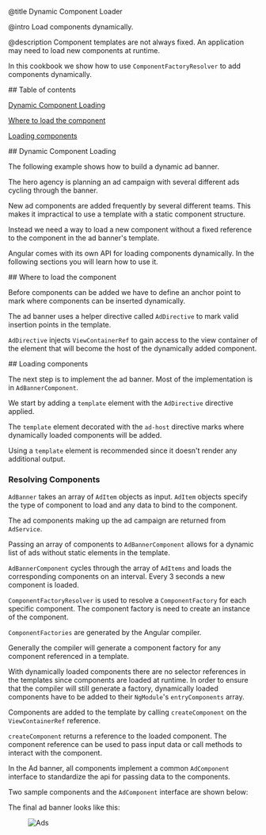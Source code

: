 @title
Dynamic Component Loader

@intro
Load components dynamically.

@description
Component templates are not always fixed. An application may need to load new components at runtime.

In this cookbook we show how to use `ComponentFactoryResolver` to add components dynamically.

<a id="toc"></a>## Table of contents

   [Dynamic Component Loading](guide/dynamic-component-loader#dynamic-loading)

   [Where to load the component](guide/dynamic-component-loader#where-to-load)

   [Loading components](guide/dynamic-component-loader#loading-components)

<a id="dynamic-loading"></a>## Dynamic Component Loading      

The following example shows how to build a dynamic ad banner. 

The hero agency is planning an ad campaign with several different ads cycling through the banner.

New ad components are added frequently by several different teams. This makes it impractical to use a template with a static component structure. 

Instead we need a way to load a new component without a fixed reference to the component in the ad banner's template.

Angular comes with its own API for loading components dynamically. In the following sections you will learn how to use it.


<a id="where-to-load"></a>## Where to load the component

Before components can be added we have to define an anchor point to mark where components can be inserted dynamically.

The ad banner uses a helper directive called `AdDirective` to mark valid insertion points in the template.


<code-example path="cb-dynamic-component-loader/src/app/ad.directive.ts" linenums="false">

</code-example>

`AdDirective` injects `ViewContainerRef` to gain access to the view container of the element that will become the host of the dynamically added component.
 
<a id="loading-components"></a>## Loading components

The next step is to implement the ad banner. Most of the implementation is in `AdBannerComponent`.

We start by adding a `template` element with the `AdDirective` directive applied.


<code-tabs>

  <code-pane title="ad-banner.component.ts" path="cb-dynamic-component-loader/src/app/ad-banner.component.ts">

  </code-pane>


  <code-pane title="ad.service.ts" path="cb-dynamic-component-loader/src/app/ad.service.ts">

  </code-pane>


  <code-pane title="ad-item.ts" path="cb-dynamic-component-loader/src/app/ad-item.ts">

  </code-pane>


  <code-pane title="app.module.ts" path="cb-dynamic-component-loader/src/app/app.module.ts">

  </code-pane>


  <code-pane title="app.component" path="cb-dynamic-component-loader/src/app/app.component.ts">

  </code-pane>


</code-tabs>

The `template` element decorated with the `ad-host` directive marks where dynamically loaded components will be added.

Using a `template` element is recommended since it doesn't render any additional output.


<code-example path="cb-dynamic-component-loader/src/app/ad-banner.component.ts" region="ad-host" linenums="false">

</code-example>

### Resolving Components

`AdBanner` takes an array of `AdItem` objects as input. `AdItem` objects specify the type of component to load and any data to bind to the component.

The ad components making up the ad campaign are returned from `AdService`.

Passing an array of components to `AdBannerComponent` allows for a dynamic list of ads without static elements in the template. 

`AdBannerComponent` cycles through the array of `AdItems` and loads the corresponding components on an interval. Every 3 seconds a new component is loaded.

`ComponentFactoryResolver` is used to resolve a `ComponentFactory` for each specific component. The component factory is need to create an instance of the component.

`ComponentFactories` are generated by the Angular compiler. 

Generally the compiler will generate a component factory for any component referenced in a template.

With dynamically loaded components there are no selector references in the templates since components are loaded at runtime. In order to ensure that the compiler will still generate a factory, dynamically loaded components have to be added to their `NgModule`'s `entryComponents` array.   


<code-example path="cb-dynamic-component-loader/src/app/app.module.ts" region="entry-components" linenums="false">

</code-example>

Components are added to the template by calling `createComponent` on the `ViewContainerRef` reference. 

`createComponent` returns a reference to the loaded component. The component reference can be used to pass input data or call methods to interact with the component.

In the Ad banner, all components implement a common `AdComponent` interface to standardize the api for passing data to the components.

Two sample components and the `AdComponent` interface are shown below:


<code-tabs>

  <code-pane title="hero-job-ad.component.ts" path="cb-dynamic-component-loader/src/app/hero-job-ad.component.ts">

  </code-pane>


  <code-pane title="hero-profile.component.ts" path="cb-dynamic-component-loader/src/app/hero-profile.component.ts">

  </code-pane>


  <code-pane title="ad.component.ts" path="cb-dynamic-component-loader/src/app/ad.component.ts">

  </code-pane>


</code-tabs>

The final ad banner looks like this:
<figure class='image-display'>
  <img src="assets/images/cookbooks/dynamic-component-loader/ads.gif" alt="Ads">  </img>
</figure>

